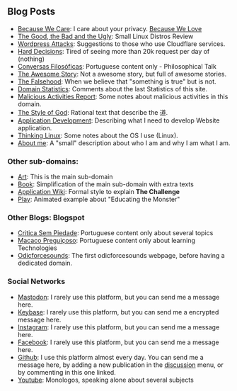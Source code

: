 
## Blog Posts

- [Because We Care](./because_we_care.md): I care about your privacy. [Because We Love](https://art.odicforcesounds.com/pages/Data/Audio/Path_Of_Shields/tracks/01_Because_we_Love/index.html)
- [The Good, the Bad and the Ugly](./linux_comparation.md): Small Linux Distros Review
- [Wordpress Attacks](./wordpress_attacks.md): Suggestions to those who use Cloudflare services. 
- [Hard Decisions](./hard_decisions.md): Tired of seeing more than 20k request per day of (nothing)
- [Conversas Filosóficas](./mistica.md): Portuguese content only - Philosophical Talk
- [The Awesome Story](./awesome_story.md): Not a awesome story, but full of awesome stories. 
- [The Falsehood](./false_hood.md): When we believe that "something is true" but is not. 
- [Domain Statistics](./domain_statistics.md): Comments about the last Statistics of this site.
- [Malicious Activities Report](./mar.md): Some notes about malicious activities in this domain.
- [The Style of God](./style_of_god.md): Rational text that describe the 道.
- [Application Development](./app_dev.md): Describing what I need to develop Website application.
- [Thinking Linux](./think_linux.md): Some notes about the OS I use (Linux).
- [About me](./about_me.md): A "small" description about who I am and why I am what I am.

### Other sub-domains: 

- [Art](https://art.odicforcesounds.com): This is the main sub-domain 
- [Book](https://book.odicforcesounds.com): Simplification of the main sub-domain with extra texts
- [Application Wiki](https://wiki.odicforcesounds.com): Formal style to explain **The Challenge**
- [Play](https://play.odicforcesounds.com): Animated example about "Educating the Monster"

### Other Blogs: Blogspot

- [Critica Sem Piedade](https://criticasempiedade.blogspot.com): Portuguese content only about several topics
- [Macaco Preguiçoso](https://macacopreguicoso.blogspot.com): Portuguese content only about learning Technologies
- [Odicforcesounds](https://odicforcesounds.blogspot.com): The first odicforcesounds webpage, before having a dedicated domain. 

### Social Networks

- [Mastodon](https://mstdn.business/@SunWukong): I rarely use this platform, but you can send me a message here. 
- [Keybase](https://keybase.io/Path_of_Shields): I rarely use this platform, but you can send me a encrypted message here.
- [Instagram](https://instagram.com/Rakzhodekams): I rarely use this platform, but you can send me a message here.
- [Facebook](https://facebook.com/odicforcesounds): I rarely use this platform, but you can send me a message here. 
- [Github](https://github.com/odicforcesounds): I use this platform almost every day. You can send me a message here, by adding a new publication in the [discussion](https://github.com/orgs/odicforcesounds/discussions/1) menu, or by commenting in this one linked.
- [Youtube](https://www.youtube.com/@odicforcesounds/): Monologos, speaking alone about several subjects
